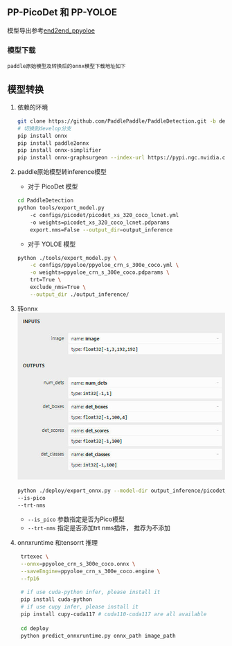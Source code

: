 ## PP-PicoDet 和 PP-YOLOE
模型导出参考[end2end_ppyoloe](https://github.com/PaddlePaddle/PaddleDetection/tree/develop/deploy/end2end_ppyoloe)
### 模型下载
    paddle原始模型及转换后的onnx模型下载地址如下
## 模型转换
1. 依赖的环境
    ``` bash
    git clone https://github.com/PaddlePaddle/PaddleDetection.git -b develop
   # 切换到develop分支
    pip install onnx
    pip install paddle2onnx
    pip install onnx-simplifier
    pip install onnx-graphsurgeon --index-url https://pypi.ngc.nvidia.com
    ```
2. paddle原始模型转inference模型
   - 对于 PicoDet 模型
    ``` bash
    cd PaddleDetection
    python tools/export_model.py 
        -c configs/picodet/picodet_xs_320_coco_lcnet.yml 
        -o weights=picodet_xs_320_coco_lcnet.pdparams 
        export.nms=False --output_dir=output_inference
    ```
    - 对于 YOLOE 模型
    ``` bash
    python ./tools/export_model.py \
        -c configs/ppyoloe/ppyoloe_crn_s_300e_coco.yml \
        -o weights=ppyoloe_crn_s_300e_coco.pdparams \
        trt=True \
        exclude_nms=True \
        --output_dir ./output_inference/
    ```

3. 转onnx
   ![onnx输出](../doc/imgs/onnx_simple.jpg)
    ``` bash
    python ./deploy/export_onnx.py --model-dir output_inference/picodet_s_192_lcnet_pedestrian --save-file output_inference/picodet_s_192_lcnet_pedestrian.onnx --opset 11 --batch-size -1 --topk-all 100 --iou-thres 0.5 --conf-thres 0.2 
    --is-pico 
    --trt-nms
    ```
    - `--is_pico` 参数指定是否为Pico模型
    - `--trt-nms` 指定是否添加trt nms插件， 推荐为不添加



4. onnxruntime 和tensorrt 推理
   ``` bash
    trtexec \
    --onnx=ppyoloe_crn_s_300e_coco.onnx \
    --saveEngine=ppyoloe_crn_s_300e_coco.engine \
    --fp16
   ```
   ``` bash
    # if use cuda-python infer, please install it
    pip install cuda-python
    # if use cupy infer, please install it
    pip install cupy-cuda117 # cuda110-cuda117 are all available

    cd deploy 
    python predict_onnxruntime.py onnx_path image_path

   ```


